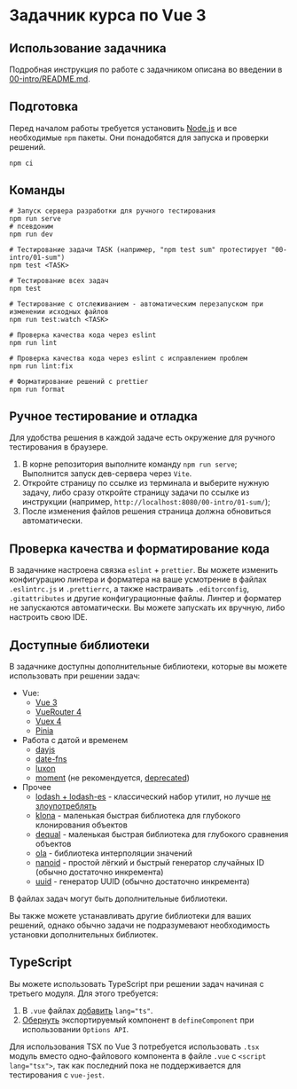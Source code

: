 # Задачник курса по Vue 3

## Использование задачника

Подробная инструкция по работе с задачником описана во введении в [00-intro/README.md](00-intro/README.md).

## Подготовка

Перед началом работы требуется установить [Node.js](https://nodejs.org/) и все необходимые `npm` пакеты. Они понадобятся
для запуска и проверки решений.

```shell
npm ci
```

## Команды

```shell
# Запуск сервера разработки для ручного тестирования
npm run serve
# псевдоним
npm run dev

# Тестирование задачи TASK (например, "npm test sum" протестирует "00-intro/01-sum")
npm test <TASK>

# Тестирование всех задач
npm test

# Тестирование с отслеживанием - автоматическим перезапуском при изменении исходных файлов
npm run test:watch <TASK>

# Проверка качества кода через eslint
npm run lint

# Проверка качества кода через eslint с исправлением проблем
npm run lint:fix

# Форматирование решений с prettier
npm run format
```

## Ручное тестирование и отладка

Для удобства решения в каждой задаче есть окружение для ручного тестирования в браузере.

1. В корне репозитория выполните команду `npm run serve`;\
   Выполнится запуск дев-сервера через `Vite`.
2. Откройте страницу по ссылке из терминала и выберите нужную задачу, либо сразу откройте страницу задачи по ссылке из
   инструкции (например, `http://localhost:8080/00-intro/01-sum/`);
3. После изменения файлов решения страница должна обновиться автоматически.

## Проверка качества и форматирование кода

В задачнике настроена связка `eslint` + `prettier`. Вы можете изменить конфигурацию линтера и форматера на ваше
усмотрение в файлах `.eslintrc.js` и `.prettierrc`, а также настраивать `.editorconfig`, `.gitattributes` и другие
конфигурационные файлы. Линтер и форматер не запускаются автоматически. Вы можете запускать их вручную, либо настроить
свою IDE.

## Доступные библиотеки

В задачнике доступны дополнительные библиотеки, которые вы можете использовать при решении задач:

- Vue:
  - [Vue 3](https://vuejs.org)
  - [VueRouter 4](https://router.vuejs.org)
  - [Vuex 4](https://vuex.vuejs.org)
  - [Pinia](https://pinia.vuejs.org)
- Работа с датой и временем
  - [dayjs](https://day.js.org)
  - [date-fns](https://github.com/uuidjs/uuid)
  - [luxon](https://moment.github.io/luxon/)
  - [moment](https://momentjs.com) (не рекомендуется, [deprecated](https://momentjs.com/docs/#/-project-status/))
- Прочее
  - [lodash + lodash-es](https://lodash.com) - классический набор утилит, но лучше
    [не злоупотреблять](https://youmightnotneed.com/lodash/)
  - [klona](https://github.com/lukeed/klona) - маленькая быстрая библиотека для глубокого клонирования объектов
  - [dequal](https://github.com/lukeed/dequal) - маленькая быстрая библиотека для глубокого сравнения объектов
  - [ola](https://github.com/franciscop/ola) - библиотека интерполяции значений
  - [nanoid](https://github.com/ai/nanoid) - простой лёгкий и быстрый генератор случайных ID (обычно достаточно
    инкремента)
  - [uuid](https://github.com/uuidjs/uuid) - генератор UUID (обычно достаточно инкремента)

В файлах задач могут быть дополнительные библиотеки.

Вы также можете устанавливать другие библиотеки для ваших решений, однако обычно задачи не подразумевают необходимость
установки дополнительных библиотек.

## TypeScript

Вы можете использовать TypeScript при решении задач начиная с третьего модуля. Для этого требуется:

1. В `.vue` файлах [добавить](https://vuejs.org/guide/typescript/overview.html#usage-in-single-file-components)
   `lang="ts"`.
2. [Обернуть](https://vuejs.org/guide/typescript/overview.html#definecomponent) экспортируемый компонент в
   `defineComponent` при использовании `Options API`.

Для использования TSX по Vue 3 потребуется использовать `.tsx` модуль вместо одно-файлового компонента в файле `.vue` с
`<script lang="tsx">`, так как последний пока не поддерживается для тестирования с `vue-jest`.
